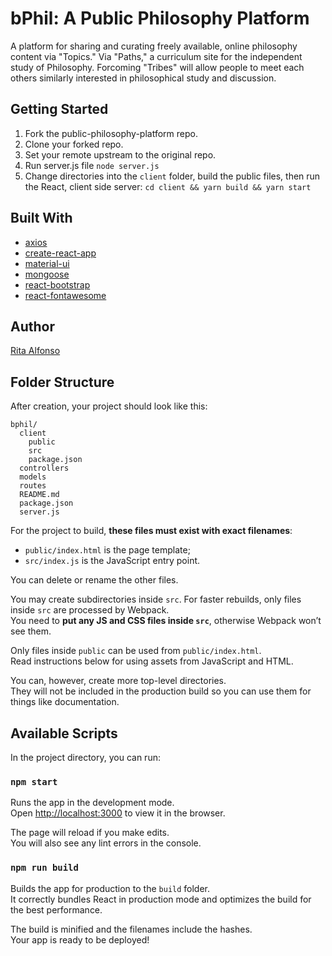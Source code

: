 # bPhil: A Public Philosophy Platform

A platform for sharing and curating freely available, online philosophy content via "Topics." Via "Paths," a curriculum site for the independent study of Philosophy. Forcoming "Tribes" will allow people to meet each others similarly interested in philosophical study and discussion.


## Getting Started

1. Fork the public-philosophy-platform repo.
2. Clone your forked repo.
3. Set your remote upstream to the original repo.
4. Run server.js file ```node server.js```
5. Change directories into the ```client``` folder, build the public files, then run the React, client side server: ```cd client && yarn build && yarn start```


## Built With

* [axios](https://www.npmjs.com/package/axios)
* [create-react-app](https://github.com/facebookincubator/create-react-app)
* [material-ui](https://www.npmjs.com/package/material-ui)
* [mongoose](https://www.npmjs.com/package/mongoose)
* [react-bootstrap](https://www.npmjs.com/package/react-bootstrap)
* [react-fontawesome](https://www.npmjs.com/package/react-fontawesome)

## Author

[Rita Alfonso](https://github.com/alfonsotech)


## Folder Structure

After creation, your project should look like this:

```
bphil/
  client
    public
    src
    package.json  
  controllers
  models
  routes
  README.md
  package.json
  server.js
```

For the project to build, **these files must exist with exact filenames**:

* `public/index.html` is the page template;
* `src/index.js` is the JavaScript entry point.

You can delete or rename the other files.

You may create subdirectories inside `src`. For faster rebuilds, only files inside `src` are processed by Webpack.<br>
You need to **put any JS and CSS files inside `src`**, otherwise Webpack won’t see them.

Only files inside `public` can be used from `public/index.html`.<br>
Read instructions below for using assets from JavaScript and HTML.

You can, however, create more top-level directories.<br>
They will not be included in the production build so you can use them for things like documentation.

## Available Scripts

In the project directory, you can run:

### `npm start`

Runs the app in the development mode.<br>
Open [http://localhost:3000](http://localhost:3000) to view it in the browser.

The page will reload if you make edits.<br>
You will also see any lint errors in the console.

### `npm run build`

Builds the app for production to the `build` folder.<br>
It correctly bundles React in production mode and optimizes the build for the best performance.

The build is minified and the filenames include the hashes.<br>
Your app is ready to be deployed!
